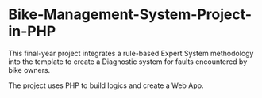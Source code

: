 # Bike-Management-System-Project-in-PHP

This final-year project integrates a rule-based Expert System methodology into the template to create a Diagnostic system for faults encountered by bike owners. 

The project uses PHP to build logics and create a Web App.
